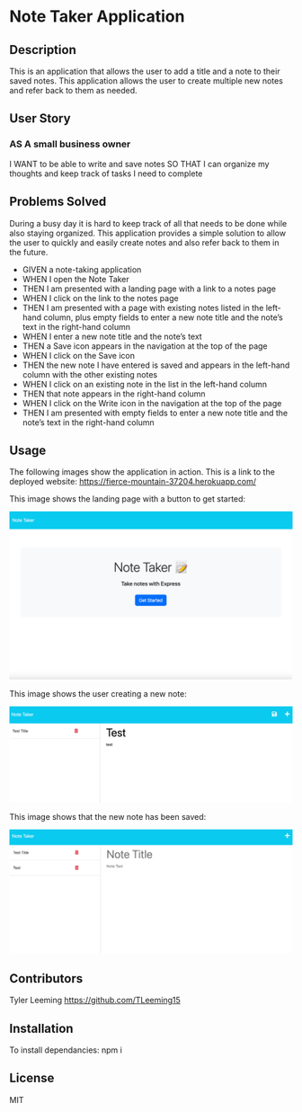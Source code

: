 # Note Taker Application


## Description
This is an application that allows the user to add a title and a note to their saved notes. This application allows the user to create multiple new notes and refer back to them as needed.

## User Story

### AS A small business owner
I WANT to be able to write and save notes
SO THAT I can organize my thoughts and keep track of tasks I need to complete

## Problems Solved
During a busy day it is hard to keep track of all that needs to be done while also staying organized. This application provides a simple solution to allow the user to quickly and easily create notes and also refer back to them in the future.

* GIVEN a note-taking application
* WHEN I open the Note Taker
* THEN I am presented with a landing page with a link to a notes page
* WHEN I click on the link to the notes page
* THEN I am presented with a page with existing notes listed in the left-hand column, plus empty fields to enter a new note title and the note’s text in the right-hand column
* WHEN I enter a new note title and the note’s text
* THEN a Save icon appears in the navigation at the top of the page
* WHEN I click on the Save icon
* THEN the new note I have entered is saved and appears in the left-hand column with the other existing notes
* WHEN I click on an existing note in the list in the left-hand column
* THEN that note appears in the right-hand column
* WHEN I click on the Write icon in the navigation at the top of the page
* THEN I am presented with empty fields to enter a new note title and the note’s text in the right-hand column





## Usage

The following images show the application in action. This is a link to the deployed website: https://fierce-mountain-37204.herokuapp.com/

This image shows the landing page with a button to get started:

<img src="assets/landing-page.png" alt="An image of the landing page. "/>

This image shows the user creating a new note:

<img src="assets/writing-note.png" alt="An image of a written note. "/>

This image shows that the new note has been saved:

<img src="assets/saved-note.png" alt="An image of"/>


 
## Contributors

Tyler Leeming https://github.com/TLeeming15
## Installation

To install dependancies: npm i 

## License

MIT
